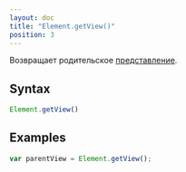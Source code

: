 ```yaml
---
layout: doc
title: "Element.getView()"
position: 3
---
```


Возвращает родительское [представление](../../View/).

## Syntax

```js
Element.getView()
```

## Examples

```js
var parentView = Element.getView();
```
